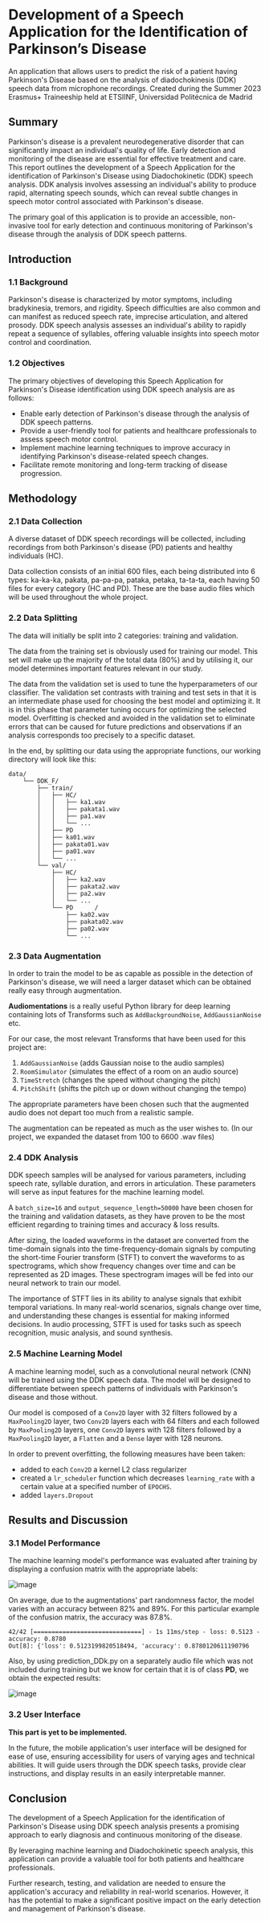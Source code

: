 # Development of a Speech Application for the Identification of Parkinson’s Disease
An application that allows users to predict the risk of a patient having Parkinson's Disease based on the analysis of diadochokinesis (DDK) speech data from microphone recordings. Created during the Summer 2023 Erasmus+ Traineeship held at ETSIINF, Universidad Politécnica de Madrid 


##  Summary
Parkinson's disease is a prevalent neurodegenerative disorder that can significantly impact an individual's quality of life. Early detection and monitoring of the disease are essential for effective treatment and care. This report outlines the development of a Speech Application for the identification of Parkinson's Disease using Diadochokinetic (DDK) speech analysis. DDK analysis involves assessing an individual's ability to produce rapid, alternating speech sounds, which can reveal subtle changes in speech motor control associated with Parkinson's disease.

The primary goal of this application is to provide an accessible, non-invasive tool for early detection and continuous monitoring of Parkinson's disease through the analysis of DDK speech patterns.


##  Introduction
###   1.1 Background
Parkinson's disease is characterized by motor symptoms, including bradykinesia, tremors, and rigidity. Speech difficulties are also common and can manifest as reduced speech rate, imprecise articulation, and altered prosody. DDK speech analysis assesses an individual's ability to rapidly repeat a sequence of syllables, offering valuable insights into speech motor control and coordination.

### 1.2 Objectives
The primary objectives of developing this Speech Application for Parkinson's Disease identification using DDK speech analysis are as follows:

   * Enable early detection of Parkinson's disease through the analysis of DDK speech patterns.
   * Provide a user-friendly tool for patients and healthcare professionals to assess speech motor control.
   * Implement machine learning techniques to improve accuracy in identifying Parkinson's disease-related speech changes.
   * Facilitate remote monitoring and long-term tracking of disease progression.


## Methodology
### 2.1 Data Collection
A diverse dataset of DDK speech recordings will be collected, including recordings from both Parkinson's disease (PD) patients and healthy individuals (HC). 

Data collection consists of an initial 600 files, each being distributed into 6 types: ka-ka-ka, pakata, pa-pa-pa, pataka, petaka, ta-ta-ta, each having 50 files for every category (HC and PD). These are the base audio files which will be used throughout the whole project.

### 2.2 Data Splitting
The data will initially be split into 2 categories: training and validation.

The data from the training set is obviously used for training our model. This set will make up the majority of the total data (80%) and by utilising it, our model determines important features relevant in our study.

The data from the validation set is used to tune the hyperparameters of our classifier. The validation set contrasts with training and test sets in that it is an intermediate phase used for choosing the best model and optimizing it. It is in this phase that parameter tuning occurs for optimizing the selected model. Overfitting is checked and avoided in the validation set to eliminate errors that can be caused for future predictions and observations if an analysis corresponds too precisely to a specific dataset.

In the end, by splitting our data using the appropriate functions, our working directory will look like this:
```
data/
    └── DDK_F/
        ├── train/
        │   ├── HC/
        │   │   ├── ka1.wav
        │   │   ├── pakata1.wav
        │   │   ├── pa1.wav
        │   │   └── ...
        │   ├── PD
        │   ├── ka01.wav
        │   ├── pakata01.wav
        │   ├── pa01.wav
        │   └── ...
        └── val/
            ├── HC/
            │   ├── ka2.wav
            │   ├── pakata2.wav
            │   ├── pa2.wav
            │   └── ...
            └── PD      /
                ├── ka02.wav
                ├── pakata02.wav
                ├── pa02.wav
                └── ... 
```

### 2.3 Data Augmentation
In order to train the model to be as capable as possible in the detection of Parkinson's disease, we will need a larger dataset which can be obtained really easy through augmentation.

__Audiomentations__ is a really useful Python library for deep learning containing lots of Transforms such as ```AddBackgroundNoise```, ```AddGaussianNoise``` etc.

For our case, the most relevant Transforms that have been used for this project are:
1. ```AddGaussianNoise``` (adds Gaussian noise to the audio samples)
2. ```RoomSimulator``` (simulates the effect of a room on an audio source) 
3. ```TimeStretch``` (changes the speed without changing the pitch)
4. ```PitchShift``` (shifts the pitch up or down without changing the tempo)

The appropriate parameters have been chosen such that the augmented audio does not depart too much from a realistic sample.

The augmentation can be repeated as much as the user wishes to. (In our project, we expanded the dataset from 100 to 6600 .wav files)

### 2.4 DDK Analysis
DDK speech samples will be analysed for various parameters, including speech rate, syllable duration, and errors in articulation. These parameters will serve as input features for the machine learning model.

A ```batch_size=16``` and ```output_sequence_length=50000``` have been chosen for the training and validation datasets, as they have proven to be the most efficient regarding to training times and accuracy & loss results.

After sizing, the loaded waveforms in the dataset are converted from the time-domain signals into the time-frequency-domain signals by computing the short-time Fourier transform (STFT) to convert the waveforms to as spectrograms, which show frequency changes over time and can be represented as 2D images. These spectrogram images will be fed into our neural network to train our model.

The importance of STFT lies in its ability to analyse signals that exhibit temporal variations. In many real-world scenarios, signals change over time, and understanding these changes is essential for making informed decisions. In audio processing, STFT is used for tasks such as speech recognition, music analysis, and sound synthesis.

### 2.5 Machine Learning Model
A machine learning model, such as a convolutional neural network (CNN) will be trained using the DDK speech data. The model will be designed to differentiate between speech patterns of individuals with Parkinson's disease and those without.

Our model is composed of a ```Conv2D``` layer with 32 filters followed by a ```MaxPooling2D``` layer, two ```Conv2D``` layers each with 64 filters and each followed by ```MaxPooling2D``` layers, one ```Conv2D``` layers with 128 filters followed by a ```MaxPooling2D``` layer, a ```Flatten``` and a ```Dense``` layer with 128 neurons.

In order to prevent overfitting, the following measures have been taken:
* added to each ```Conv2D``` a kernel L2 class regularizer
* created a ```lr_scheduler``` function which decreases ```learning_rate``` with a certain value at a specified number of ```EPOCHS```.
* added ```layers.Dropout```

## Results and Discussion
### 3.1 Model Performance
The machine learning model's performance was evaluated after training by displaying a confusion matrix with the appropriate labels:

![image](https://github.com/stefanosdrive/PD_Disease_Detection_Project/assets/140710587/b06df0dc-fbbb-4fad-8b65-1618cf9dd568)

On average, due to the augmentations' part randomness factor, the model varies with an accuracy between 82% and 89%. For this particular example of the confusion matrix, the accuracy was 87.8%.

```model.evaluate(test_spectrogram_ds, return_dict=True)
42/42 [==============================] - 1s 11ms/step - loss: 0.5123 - accuracy: 0.8780
Out[8]: {'loss': 0.5123199820518494, 'accuracy': 0.8780120611190796
```

Also, by using prediction_DDk.py on a separately audio file which was not included during training but we know for certain that it is of class __PD__, we obtain the expected results:

![image](https://github.com/stefanosdrive/PD_Disease_Detection_Project/assets/140710587/e3068748-297b-4e03-8c76-5676e2b961cb)


### 3.2 User Interface
__This part is yet to be implemented.__

In the future, the mobile application's user interface will be designed for ease of use, ensuring accessibility for users of varying ages and technical abilities. It will guide users through the DDK speech tasks, provide clear instructions, and display results in an easily interpretable manner.


## Conclusion
The development of a Speech Application for the identification of Parkinson's Disease using DDK speech analysis presents a promising approach to early diagnosis and continuous monitoring of the disease. 

By leveraging machine learning and Diadochokinetic speech analysis, this application can provide a valuable tool for both patients and healthcare professionals.

Further research, testing, and validation are needed to ensure the application's accuracy and reliability in real-world scenarios. However, it has the potential to make a significant positive impact on the early detection and management of Parkinson's disease.
